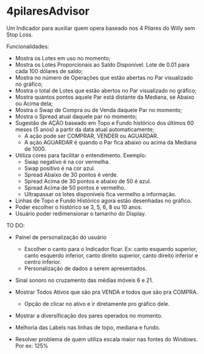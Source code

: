# 4pilaresAdvisor
Um Indicador para auxiliar quem opera baseado nos 4 Pilares do Willy sem Stop Loss.

Funcionalidades:

* Mostra os Lotes em uso no momento;
* Mostra os Lotes Proporcionais ao Saldo Disponível. Lote de 0.01 para cada 100 dólares de saldo;
* Mostra no número de Operações que estão abertas no Par visualizado no gráfico;
* Mostra o total de Lotes que estão abertos no Par visualizado no gráfico;
* Mostra quantos pontos aquele Par está distante da Mediana, se Abaixo ou Acima dela;
* Mostra o Swap de Compra ou de Venda daquele Par no momento;
* Mostra o Spread atual daquele par no momento;
* Sugestão de AÇÃO baseado em Topo e Fundo histórico dos últimos 60 meses (5 anos) a partir da data atual automaticamente;
  - A ação pode ser COMPRAR, VENDER ou AGUARDAR.
  - A ação AGUARDAR é quando o Par fica abaixo ou acima da Mediana de 1000.
* Utiliza cores para facilitar o entendimento. Exemplo:
  - Swap negativo é na cor vermelha.
  - Swap positivo é na cor azul.
  - Spread Abaixo de 30 pontos é verde.
  - Spread Acima de 30 pontos e abaixo de 50 é azul.
  - Spread Acima de 50 pontos é vermelho.
  - Ultrapassar os lotes disponíveis fica vermelho a informação.
* Linhas de Topo e Fundo Histórico agora estão desenhadas no gráfico.
* Poder escolher o histórico se 3, 5, 6, 8 ou 10 anos.
* Usuário poder redimensionar o tamanho do Display.


TO DO:

* Painel de personalização do usuário
  - Escolher o canto para o Indicador ficar. Ex: canto esquerdo superior, canto esquerdo inferior, canto direito superior, canto direito inferior e centro inferior.
  - Personalização de dados a serem apresentados.

* Sinal sonoro no cruzamento das médias móveis 6 e 21.
* Mostrar Todos Ativos que são pra VENDA e todos que são pra COMPRA.
  - Opção de clicar no ativo e ir diretamente pro gráfico dele.
* Mostrar a diversificação dos pares operados no momento.
* Melhoria das Labels nas linhas de topo, mediana e fundo.
* Resolver problema de quem utiliza escala maior nas fontes do Windows. Por ex: 125%
